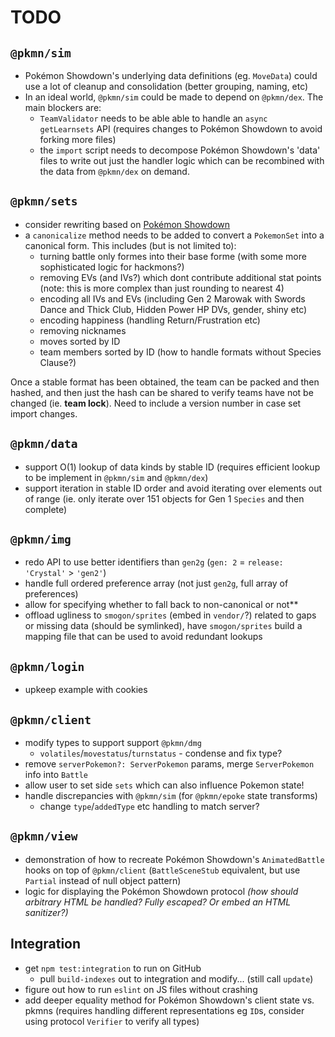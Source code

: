 # TODO

## `@pkmn/sim`

- Pokémon Showdown's underlying data definitions (eg. `MoveData`) could use a lot of cleanup and
  consolidation (better grouping, naming, etc)
- In an ideal world, `@pkmn/sim` could be made to depend on `@pkmn/dex`. The main blockers are:
  - `TeamValidator` needs to be able able to handle an `async getLearnsets` API (requires changes
  to Pokémon Showdown to avoid forking more files)
  - the `import` script needs to decompose Pokémon Showdown's 'data' files to write out just the
  handler logic which can be recombined with the data from `@pkmn/dex` on demand.

## `@pkmn/sets`

- consider rewriting based on
  [Pokémon Showdown](https://github.com/smogon/pokemon-showdown-client/blob/master/src/panel-teamdropdown.tsx)
- a `canonicalize` method needs to be added to convert a `PokemonSet` into a canonical form. This
  includes (but is not limited to):
  - turning battle only formes into their base forme (with some more sophisticated logic for
    hackmons?)
  - removing EVs (and IVs?) which dont contribute additional stat points (note: this is more complex
    than just rounding to nearest 4)
  - encoding all IVs and EVs (including Gen 2 Marowak with Swords Dance and Thick Club, Hidden Power
    HP DVs, gender, shiny etc)
  - encoding happiness (handling Return/Frustration etc)
  - removing nicknames
  - moves sorted by ID
  - team members sorted by ID (how to handle formats without Species Clause?)

Once a stable format has been obtained, the team can be packed and then hashed, and then just the
hash can be shared to verify teams have not be changed (ie. **team lock**). Need to include a
version number in case set import changes.

## `@pkmn/data`

- support O(1) lookup of data kinds by stable ID (requires efficient lookup to be implement in
  `@pkmn/sim` and `@pkmn/dex`)
- support iteration in stable ID order and avoid iterating over elements out of range (ie. only
  iterate over 151 objects for Gen 1 `Species` and then complete)

## `@pkmn/img`

- redo API to use better identifiers than `gen2g` (`gen: 2` = `release: 'Crystal'` > `'gen2'`)
- handle full ordered preference array (not just `gen2g`, full array of preferences)
- allow for specifying whether to fall back to non-canonical or not**
- offload ugliness to `smogon/sprites` (embed in `vendor/`?) related to gaps or missing data
  (should be symlinked), have `smogon/sprites` build a mapping file that can be used to
  avoid redundant lookups

## `@pkmn/login`

- upkeep example with cookies

## `@pkmn/client`

- modify types to support support `@pkmn/dmg`
  - `volatiles`/`movestatus`/`turnstatus` - condense and fix type?
- remove `serverPokemon?: ServerPokemon` params, merge `ServerPokemon` info into `Battle`
- allow user to set side `sets` which can also influence Pokemon state!
- handle discrepancies with `@pkmn/sim` (for `@pkmn/epoke` state transforms)
  - change `type`/`addedType` etc handling to match server?

## `@pkmn/view`

- demonstration of how to recreate Pokémon Showdown's `AnimatedBattle` hooks on top of
  `@pkmn/client` (`BattleSceneStub` equivalent, but use `Partial` instead of null object pattern)
- logic for displaying the Pokémon Showdown protocol *(how should arbitrary HTML be handled? Fully
  escaped? Or embed an HTML sanitizer?)*

## Integration

- get `npm test:integration` to run on GitHub
  - pull `build-indexes` out to integration and modify... (still call `update`)
- figure out how to run `eslint` on JS files without crashing
- add deeper equality method for Pokémon Showdown's client state vs. pkmns (requires handling
  different representations eg `ID`s, consider using protocol `Verifier` to verify all types)

